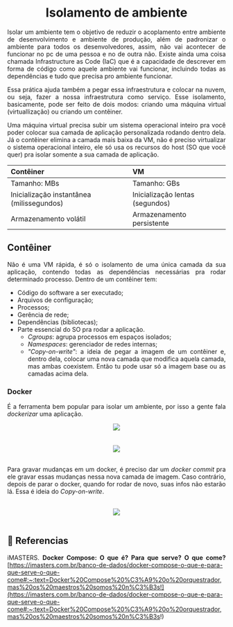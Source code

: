 # <center> Isolamento de ambiente
<div align="justify">

Isolar um ambiente tem o objetivo de reduzir o acoplamento entre ambiente de desenvolvimento e ambiente de produção, além de padronizar o ambiente para todos os desenvolvedores, assim, não vai acontecer de funcionar no pc de uma pessoa e no de outra não. Existe ainda uma coisa chamada Infrastructure as Code (IaC) que é a capacidade de descrever em forma de código como aquele ambiente vai funcionar, incluindo todas as dependências e tudo que precisa pro ambiente funcionar. 

Essa prática ajuda também a pegar essa infraestrutura e colocar na nuvem, ou seja, fazer a nossa infraestrutura como serviço. Esse isolamento, basicamente, pode ser feito de dois modos: criando uma máquina virtual (virtuallização) ou criando um contêiner.

Uma máquina virtual precisa subir um sistema operacional inteiro pra você poder colocar sua camada de aplicação personalizada rodando dentro dela. Já o contêiner elimina a camada mais baixa da VM, não é preciso virtualizar o sistema operacional inteiro, ele só usa os recursos do host (SO que você quer) pra isolar somente a sua camada de aplicação.

| Contêiner | VM |
|:-- | :-- |
| Tamanho: MBs | Tamanho: GBs |
| Inicialização instantânea (milissegundos) | Inicialização lentas (segundos) |
| Armazenamento volátil | Armazenamento persistente |

## Contêiner
Não é uma VM rápida, é só o isolamento de uma única camada da sua aplicação, contendo todas as dependências necessárias pra rodar determinado processo. Dentro de um contêiner tem:
- Código do software a ser executado;
- Arquivos de configuração;
- Processos;
- Gerência de rede;
- Dependências (bibliotecas);
- Parte essencial do SO pra rodar a aplicação.
    - *Cgroups*: agrupa processos em espaços isolados;
    - *Namespaces*: gerenciador de redes internas;
    - *"Copy-on-write"*: a ideia de pegar a imagem de um contêiner e, dentro dela, colocar uma nova camada que modifica aquela camada, mas ambas coexistem. Então tu pode usar só a imagem base ou as camadas acima dela.

### Docker
É a ferramenta bem popular para isolar um ambiente, por isso a gente fala *dockerizar* uma aplicação.

<div align="center">
    <img src="_media/gces/docker-local.png">
    <br>
    <br>
    <br>
    <img src="_media/gces/docker-flow.png">
</div><br>

Para gravar mudanças em um docker, é preciso dar um *docker commit* pra ele gravar essas mudanças nessa nova camada de imagem. Caso contrário, depois de parar o docker, quando for rodar de novo, suas infos não estarão lá. Essa é ideia do *Copy-on-write*.
<br><br>
<div align="center">
    <img src="_media/gces/boas-praticas-docker.png">
</div><br>

## 📌 Referencias

iMASTERS. **Docker Compose: O que é? Para que serve? O que come?** [https://imasters.com.br/banco-de-dados/docker-compose-o-que-e-para-que-serve-o-que-come#:~:text=Docker%20Compose%20%C3%A9%20o%20orquestrador,mas%20os%20maestros%20somos%20n%C3%B3s!](https://imasters.com.br/banco-de-dados/docker-compose-o-que-e-para-que-serve-o-que-come#:~:text=Docker%20Compose%20%C3%A9%20o%20orquestrador,mas%20os%20maestros%20somos%20n%C3%B3s!)
